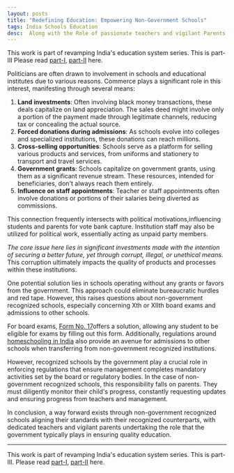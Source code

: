 ```yaml
---
layout: posts
title: "Redefining Education: Empowering Non-Government Schools"
tags: India Schools Education
desc:  Along with the Role of passionate teachers and vigilant Parents
---
```


This work is part of revamping India's education system series. This is part-III
Please read [part-I](https://yogeshpowar.github.io/blog/2023/11/25/IndianEducationSystem.html), [part-II](https://yogeshpowar.github.io/blog/2023/11/26/IndianEducationSystemII.html) here.

Politicians are often drawn to involvement in schools and educational institutes
due to various reasons. Commerce plays a significant role in this interest,
manifesting through several means:

1. **Land investments**: Often involving black money transactions, these deals
   capitalize on land appreciation. The sales deed might involve only a portion
   of the payment made through legitimate channels, reducing tax or concealing
   the actual source.
2. **Forced donations during admissions**: As schools evolve into colleges and
   specialized institutions, these donations can reach millions.
3. **Cross-selling opportunities**: Schools serve as a platform for selling
   various products and services, from uniforms and stationery to transport and
   travel services.
4. **Government grants**: Schools capitalize on government grants, using them as
   a significant revenue stream. These resources, intended for beneficiaries,
   don't always reach them entirely.
5. **Influence on staff appointments**: Teacher or staff appointments often
   involve donations or portions of their salaries being diverted as
   commissions.

This connection frequently intersects with political motivations,influencing
students and parents for vote bank capture. Institution staff may also be
utilized for political work, essentially acting as unpaid party members.

_The core issue here lies in significant investments made with the intention of
securing a better future, yet through corrupt, illegal, or unethical means_. This
corruption ultimately impacts the quality of products and processes within these
institutions.

One potential solution lies in schools operating without any grants or favors
from the government. This approach could eliminate bureaucratic hurdles and red
tape. However, this raises questions about non-government recognized schools,
especially concerning Xth or XIIth board exams and admissions to other schools.

For board exams, [Form No. 17](https://indianexpress.com/article/cities/pune/maharashtra-form-no-17-private-ssc-hsc-candidates-online-september-16-7499619/)offers
a solution, allowing any student to be eligible for exams by filling out this
form. Additionally, regulations around [homeschooling in India](https://economictimes.indiatimes.com/news/how-to/is-homeschooling-valid-in-india-legal-status-and-practical-challenges/articleshow/99194337.cms)
also provide an avenue for admissions to other schools when transferring from
non-government recognized institutions.

However, recognized schools by the government play a crucial role in enforcing
regulations that ensure management completes mandatory activities set by the
board or regulatory bodies. In the case of non-government recognized schools,
this responsibility falls on parents. They must diligently monitor their child's
progress, constantly requesting updates and ensuring progress from teachers and
management.

In conclusion, a way forward exists through non-government recognized schools
aligning their standards with their recognized counterparts, with dedicated
teachers and vigilant parents undertaking the role that the government typically
plays in ensuring quality education.

---

This work is part of revamping India's education system series. This is part-III.
Please read [part-I](https://yogeshpowar.github.io/blog/2023/11/25/IndianEducationSystem.html), [part-II](https://yogeshpowar.github.io/blog/2023/11/26/IndianEducationSystemII.html) here.
